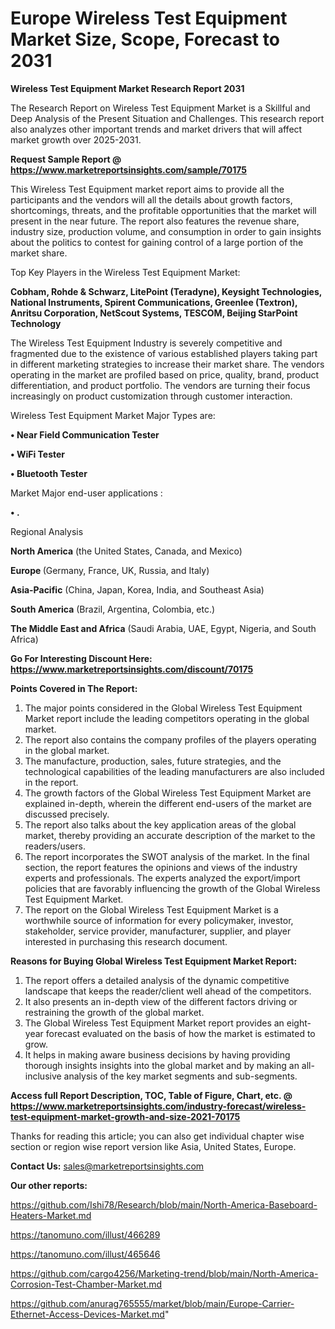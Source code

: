 # Europe Wireless Test Equipment Market Size, Scope, Forecast to 2031

<strong>Wireless Test Equipment Market Research Report 2031</strong>

The Research Report on Wireless Test Equipment Market is a Skillful and Deep Analysis of the Present Situation and Challenges. This research report also analyzes other important trends and market drivers that will affect market growth over 2025-2031.

<strong>Request Sample Report @ <a href=https://www.marketreportsinsights.com/sample/70175>https://www.marketreportsinsights.com/sample/70175</a></strong>

This Wireless Test Equipment market report aims to provide all the participants and the vendors will all the details about growth factors, shortcomings, threats, and the profitable opportunities that the market will present in the near future. The report also features the revenue share, industry size, production volume, and consumption in order to gain insights about the politics to contest for gaining control of a large portion of the market share.

Top Key Players in the Wireless Test Equipment Market:

<strong>Cobham, Rohde & Schwarz, LitePoint (Teradyne), Keysight Technologies, National Instruments, Spirent Communications, Greenlee (Textron), Anritsu Corporation, NetScout Systems, TESCOM, Beijing StarPoint Technology</strong>

The Wireless Test Equipment Industry is severely competitive and fragmented due to the existence of various established players taking part in different marketing strategies to increase their market share. The vendors operating in the market are profiled based on price, quality, brand, product differentiation, and product portfolio. The vendors are turning their focus increasingly on product customization through customer interaction.

Wireless Test Equipment Market Major Types are:

<strong>• Near Field Communication Tester

• WiFi Tester

• Bluetooth Tester</strong>

Market Major end-user applications :

<strong>• .</strong>

Regional Analysis

</u><strong><b>North America</b></strong> (the United States, Canada, and Mexico)

<strong><b>Europe </b></strong>(Germany, France, UK, Russia, and Italy)

<strong><b>Asia-Pacific</b></strong> (China, Japan, Korea, India, and Southeast Asia)

<strong><b>South America</b></strong> (Brazil, Argentina, Colombia, etc.)

<strong><b>The Middle East and Africa</b></strong> (Saudi Arabia, UAE, Egypt, Nigeria, and South Africa)

<strong>Go For Interesting Discount Here: <a href=https://www.marketreportsinsights.com/discount/70175>https://www.marketreportsinsights.com/discount/70175</a></strong>

<strong>Points Covered in The Report:</strong>
<ol>
  <li>The major points considered in the Global Wireless Test Equipment Market report include the leading competitors operating in the global market.</li>
  <li>The report also contains the company profiles of the players operating in the global market.</li>
  <li>The manufacture, production, sales, future strategies, and the technological capabilities of the leading manufacturers are also included in the report.</li>
  <li>The growth factors of the Global Wireless Test Equipment Market are explained in-depth, wherein the different end-users of the market are discussed precisely.</li>
  <li>The report also talks about the key application areas of the global market, thereby providing an accurate description of the market to the readers/users.</li>
  <li>The report incorporates the SWOT analysis of the market. In the final section, the report features the opinions and views of the industry experts and professionals. The experts analyzed the export/import policies that are favorably influencing the growth of the Global Wireless Test Equipment Market.</li>
  <li>The report on the Global Wireless Test Equipment Market is a worthwhile source of information for every policymaker, investor, stakeholder, service provider, manufacturer, supplier, and player interested in purchasing this research document.</li>
</ol>
<strong>Reasons for Buying Global Wireless Test Equipment Market Report:</strong>

<ol>
  <li>The report offers a detailed analysis of the dynamic competitive landscape that keeps the reader/client well ahead of the competitors.</li>
  <li>It also presents an in-depth view of the different factors driving or restraining the growth of the global market.</li>
  <li>The Global Wireless Test Equipment Market report provides an eight-year forecast evaluated on the basis of how the market is estimated to grow.</li>
  <li>It helps in making aware business decisions by having providing thorough insights insights into the global market and by making an all-inclusive analysis of the key market segments and sub-segments.</li>
</ol>
<strong>Access full Report Description, TOC, Table of Figure, Chart, etc. @ <a href=https://www.marketreportsinsights.com/industry-forecast/wireless-test-equipment-market-growth-and-size-2021-70175>https://www.marketreportsinsights.com/industry-forecast/wireless-test-equipment-market-growth-and-size-2021-70175</a></strong>


Thanks for reading this article; you can also get individual chapter wise section or region wise report version like Asia, United States, Europe.

<strong>Contact Us:</strong>
sales@marketreportsinsights.com

<strong>Our other reports:</strong>

<a href=https://github.com/Ishi78/Research/blob/main/North-America-Baseboard-Heaters-Market.md>https://github.com/Ishi78/Research/blob/main/North-America-Baseboard-Heaters-Market.md</a>

<a href=https://tanomuno.com/illust/466289>https://tanomuno.com/illust/466289</a>

<a href=https://tanomuno.com/illust/465646>https://tanomuno.com/illust/465646</a>

<a href=https://github.com/cargo4256/Marketing-trend/blob/main/North-America-Corrosion-Test-Chamber-Market.md>https://github.com/cargo4256/Marketing-trend/blob/main/North-America-Corrosion-Test-Chamber-Market.md</a>

<a href=https://github.com/anurag765555/market/blob/main/Europe-Carrier-Ethernet-Access-Devices-Market.md>https://github.com/anurag765555/market/blob/main/Europe-Carrier-Ethernet-Access-Devices-Market.md</a>"
